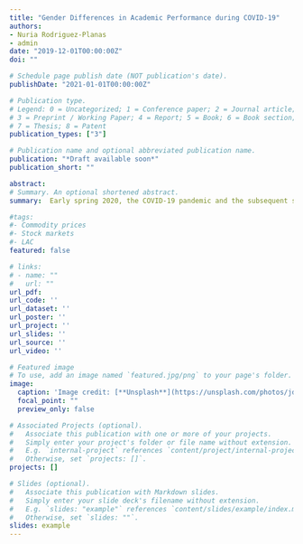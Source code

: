```yaml
---
title: "Gender Differences in Academic Performance during COVID-19"
authors:
- Nuria Rodriguez-Planas
- admin
date: "2019-12-01T00:00:00Z"
doi: ""

# Schedule page publish date (NOT publication's date).
publishDate: "2021-01-01T00:00:00Z"

# Publication type.
# Legend: 0 = Uncategorized; 1 = Conference paper; 2 = Journal article;
# 3 = Preprint / Working Paper; 4 = Report; 5 = Book; 6 = Book section;
# 7 = Thesis; 8 = Patent
publication_types: ["3"]

# Publication name and optional abbreviated publication name.
publication: "*Draft available soon*"
publication_short: ""

abstract:
# Summary. An optional shortened abstract.
summary:  Early spring 2020, the COVID-19 pandemic and the subsequent shutdown of non-essential businesses disrupted the US labor market, with devastating consequences for low-wage workers and their families. As many women hold low-wage, face-to-face jobs in retail sales and hospitality, they have been harder hit than men (Bateman and Ross 2020). At the same time, since women are traditionally the primary caregivers, they have also carried a heavier load than men in the provision of childcare when schools closed, and later moved to online learning (Zamarro and Prados 2021). Juggling responsibilities at work and at home during the pandemic, many women have been forced to cut their hours or leave their jobs entirely, raising their psychological distress (Zamarro and Prados 2021). While most of the research focuses on women with family and work responsibilities, to the best of our knowledge little research has focused on the impacts of COVID-19 on women balancing college and parenthood, even though over a quarter of all undergraduates (4.8 million students) are raising dependent children, with close to three quarters (71%) being women, and two fifths (43%) being single mothers (Institute for Women’s Policy Research 2014). In this paper, we study gender disparities in the impacts of COVID-19 on academic performance and persistence of working-class urban college students raising dependent children. Using an unbalanced panel of close to 30,000 academic records spanning from the spring semester 2017 (or later if the student enrolled in college at a later date) to spring semester 2021 from 5,000 students from Queens College (QC), an urban college with a socially vulnerable and ethnically diverse student population  located in the borough of Queens in New York city, and difference-in-differences models and event study analyses with individual fixed effects, we estimate the impact of the COVID-19 pandemic on the academic performance and persistence from spring 2020 to spring 2021 of female students with dependent children relative those without dependents. Findings are compared to those of male students with and without dependent children. Preliminary findings analyzing gender disparities with difference-in-difference-in-differences and individual fixed effects suggest that mothers’ spring 2020 semester GPA was 9.5 percentage points lower than that fathers (relative to the gender gap among childless students). Mothers also dropped more credits than fathers (relative to the gender gap among childless students), but since they had enrolled in more credits to start with, there is no impact in overall credits earned. The paper also explores the mechanisms behind these findings by using the students’ responses to two rich surveys collected in summer and winter 2020. Potential mechanisms include gender disparities in: (1) childcare responsibilities and restrictions due to in-person K-12 grade education; (2) online learning; (3) changes in opportunity costs of studying due to employment losses; (4) access to emergency relief funds from the college or the government (CARES Act); (5) greater flexibility in students’ grading choices; and (6) students’ health and mental health.

#tags:
#- Commodity prices
#- Stock markets
#- LAC
featured: false

# links:
# - name: ""
#   url: ""
url_pdf: 
url_code: ''
url_dataset: ''
url_poster: ''
url_project: ''
url_slides: ''
url_source: ''
url_video: ''

# Featured image
# To use, add an image named `featured.jpg/png` to your page's folder. 
image:
  caption: 'Image credit: [**Unsplash**](https://unsplash.com/photos/jdD8gXaTZsc)'
  focal_point: ""
  preview_only: false

# Associated Projects (optional).
#   Associate this publication with one or more of your projects.
#   Simply enter your project's folder or file name without extension.
#   E.g. `internal-project` references `content/project/internal-project/index.md`.
#   Otherwise, set `projects: []`.
projects: []

# Slides (optional).
#   Associate this publication with Markdown slides.
#   Simply enter your slide deck's filename without extension.
#   E.g. `slides: "example"` references `content/slides/example/index.md`.
#   Otherwise, set `slides: ""`.
slides: example
---
```

